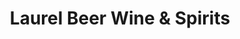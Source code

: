 ---
title: "Laurel Beer Wine & Spirits"
url: /laurel/laurel-beer-wine-and-spirits/
shop: alcohol
---